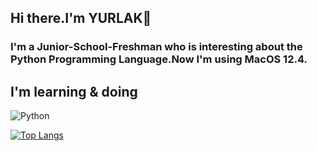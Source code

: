 ## Hi there.I'm YURLAK👋

### I'm a Junior-School-Freshman who is interesting about the Python Programming Language.Now I'm using MacOS 12.4.

## I'm learning & doing
![Python](https://skillicons.dev/icons?i=py)

[![Top Langs](https://github-readme-stats.vercel.app/api/top-langs/?username=YURLAK&layout=compact&theme=dark)](https://github.com/anuraghazra/github-readme-stats)

